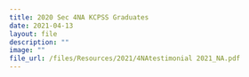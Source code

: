 ```yaml
---
title: 2020 Sec 4NA KCPSS Graduates
date: 2021-04-13
layout: file
description: ""
image: ""
file_url: /files/Resources/2021/4NAtestimonial 2021_NA.pdf
---
```

